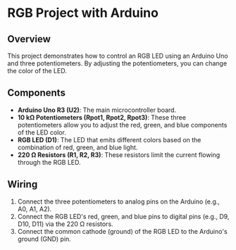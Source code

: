 # RGB Project with Arduino

## Overview
This project demonstrates how to control an RGB LED using an Arduino Uno and three potentiometers. By adjusting the potentiometers, you can change the color of the LED.

## Components
- **Arduino Uno R3 (U2)**: The main microcontroller board.
- **10 kΩ Potentiometers (Rpot1, Rpot2, Rpot3)**: These three potentiometers allow you to adjust the red, green, and blue components of the LED color.
- **RGB LED (D1)**: The LED that emits different colors based on the combination of red, green, and blue light.
- **220 Ω Resistors (R1, R2, R3)**: These resistors limit the current flowing through the RGB LED.

## Wiring
1. Connect the three potentiometers to analog pins on the Arduino (e.g., A0, A1, A2).
2. Connect the RGB LED's red, green, and blue pins to digital pins (e.g., D9, D10, D11) via the 220 Ω resistors.
3. Connect the common cathode (ground) of the RGB LED to the Arduino's ground (GND) pin.
